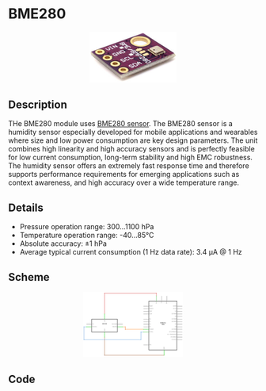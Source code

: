# BME280

<p align="center">
  <img width="35%" height="35%" src="img/bme280_module.jpg">
</p>


## Description
THe BME280 module uses [BME280 sensor](https://www.bosch-sensortec.com/products/environmental-sensors/humidity-sensors-bme280/). The BME280 sensor is a humidity sensor especially developed for mobile applications and wearables where size and low power consumption are key design parameters. The unit combines high linearity and high accuracy sensors and is perfectly feasible for low current consumption, long-term stability and high EMC robustness. The humidity sensor offers an extremely fast response time and therefore supports performance requirements for emerging applications such as context awareness, and high accuracy over a wide temperature range.

## Details
* Pressure operation range: 300...1100 hPa
* Temperature operation range: -40…85°C
* Absolute accuracy: ±1 hPa
* Average typical current consumption (1 Hz data rate): 3.4 μA @ 1 Hz


## Scheme

<p align="center">
  <img width="40%" height="40%" src="img/bme280_scheme.png">
</p>


## Code